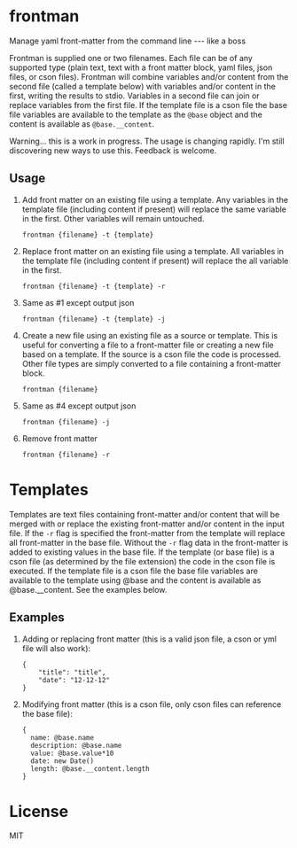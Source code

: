 frontman
========

Manage yaml front-matter from the command line --- like a boss

Frontman is supplied one or two filenames.  Each file can be of any supported type (plain text, text with a front matter block, yaml files, json files, or cson files).  Frontman will combine variables and/or content from the second file (called a template below) with variables and/or content in the first, writing the results to stdio.  Variables in a second file can join or replace variables from the first file.  If the template file is a cson file the base file variables are available to the template as the `@base` object and the content is available as `@base.__content`.

Warning... this is a work in progress.  The usage is changing rapidly.  I'm still discovering new ways to use this.  Feedback is welcome.

## Usage

1. Add front matter on an existing file using a template.  Any variables in the template file (including content if present) will replace the same variable in the first.  Other variables will remain untouched.

    `frontman {filename} -t {template}`
    
2. Replace front matter on an existing file using a template.  All variables in the template file (including content if present) will replace the all variable in the first.

    `frontman {filename} -t {template} -r`

3. Same as #1 except output json

    `frontman {filename} -t {template} -j`

4. Create a new file using an existing file as a source or template.  This is useful for converting a file to a front-matter file or creating a new file based on a template.  If the source is a cson file the code is processed.  Other file types are simply converted to a file containing a front-matter block.

    `frontman {filename}`

5. Same as #4 except output json

    `frontman {filename} -j`

7. Remove front matter

    `frontman {filename} -r`

# Templates

Templates are text files containing front-matter and/or content that will be merged with or replace the existing front-matter and/or content in the input file.  If the `-r` flag is specified the front-matter from the template will replace all front-matter in the base file.  Without the `-r` flag data in the front-matter is added to existing values in the base file.  If the template (or base file) is a cson file (as determined by the file extension) the code in the cson file is executed.  If the template file is a cson file the base file variables are available to the template using @base and the content is available as @base.__content.  See the examples below.

## Examples

1. Adding or replacing front matter (this is a valid json file, a cson or yml file will also work):

    ```
    {
        "title": "title",
    	"date": "12-12-12"
    }
    ```
    
2. Modifying front matter (this is a cson file, only cson files can reference the base file):

    ```
    {
      name: @base.name
      description: @base.name
      value: @base.value*10
      date: new Date()
      length: @base.__content.length
    }
    ```


# License
MIT


